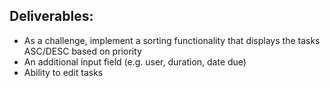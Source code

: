 
## Deliverables:
  - As a challenge, implement a sorting functionality that displays the tasks ASC/DESC based on priority
- An additional input field (e.g. user, duration, date due)
- Ability to edit tasks